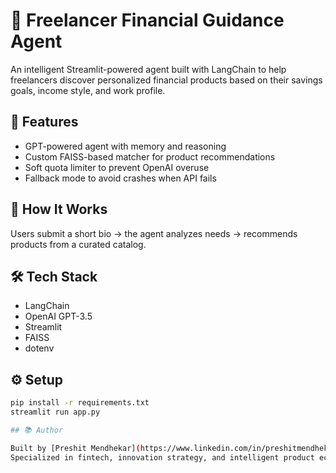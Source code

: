 # 💼 Freelancer Financial Guidance Agent

An intelligent Streamlit-powered agent built with LangChain to help freelancers discover personalized financial products based on their savings goals, income style, and work profile.

## 🚀 Features
- GPT-powered agent with memory and reasoning
- Custom FAISS-based matcher for product recommendations
- Soft quota limiter to prevent OpenAI overuse
- Fallback mode to avoid crashes when API fails

## 🧠 How It Works
Users submit a short bio → the agent analyzes needs → recommends products from a curated catalog.

## 🛠 Tech Stack
- LangChain
- OpenAI GPT-3.5
- Streamlit
- FAISS
- dotenv

## ⚙️ Setup
```bash
pip install -r requirements.txt
streamlit run app.py

## 📚 Author

Built by [Preshit Mendhekar](https://www.linkedin.com/in/preshitmendhekar), a seasoned Product Owner and Business Process Architect actively transitioning into Product Management.  
Specialized in fintech, innovation strategy, and intelligent product ecosystems.
